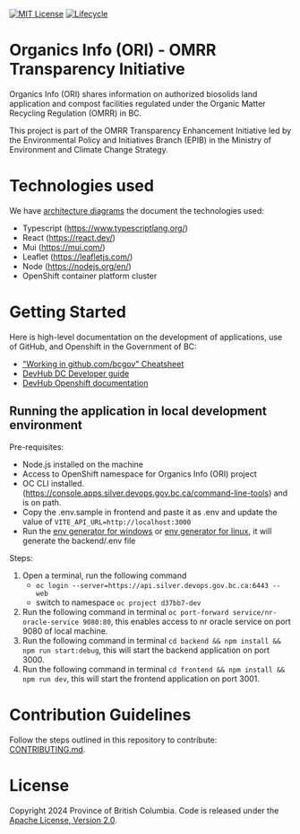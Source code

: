 [![MIT License](https://img.shields.io/github/license/bcgov/quickstart-openshift.svg)](/LICENSE.md)
[![Lifecycle](https://img.shields.io/badge/Lifecycle-Experimental-339999)](https://github.com/bcgov/repomountie/blob/master/doc/lifecycle-badges.md)

# Organics Info (ORI) - OMRR Transparency Initiative

Organics Info (ORI) shares information on authorized biosolids land application and compost facilities regulated under the Organic Matter Recycling Regulation (OMRR) in BC.

This project is part of the OMRR Transparency Enhancement Initiative led by the Environmental Policy and Initiatives Branch (EPIB) in the Ministry of Environment and Climate Change Strategy.

# Technologies used

We have [architecture diagrams](.diagrams/architecture) the document the technologies used:

- Typescript (https://www.typescriptlang.org/)
- React (https://react.dev/)
- Mui (https://mui.com/)
- Leaflet (https://leafletjs.com/)
- Node (https://nodejs.org/en/)
- OpenShift container platform cluster

# Getting Started

Here is high-level documentation on the development of applications, use of GitHub, and Openshift in the Government of BC:

- ["Working in github.com/bcgov" Cheatsheet](https://github.com/bcgov/BC-Policy-Framework-For-GitHub/blob/master/BC-Gov-Org-HowTo/Cheatsheet.md)
- [DevHub DC Developer guide](https://developer.gov.bc.ca/docs/default/component/bc-developer-guide/)
- [DevHub Openshift documentation](https://developer.gov.bc.ca/docs/default/component/platform-developer-docs)

## Running the application in local development environment

Pre-requisites:

- Node.js installed on the machine
- Access to OpenShift namespace for Organics Info (ORI) project
- OC CLI installed.(https://console.apps.silver.devops.gov.bc.ca/command-line-tools) and is on path.
- Copy the .env.sample in frontend and paste it as .env and update the value of `VITE_API_URL=http://localhost:3000`
- Run the [env generator for windows](./utils/env-gen.ps1) or [env generator for linux](./utils/env-gen.sh), it will generate the backend/.env file

Steps:

1. Open a terminal, run the following command
   - `oc login --server=https://api.silver.devops.gov.bc.ca:6443 --web`
   - switch to namespace `oc project d37bb7-dev`
2. Run the following command in terminal `oc port-forward service/nr-oracle-service 9080:80`, this enables access to nr
   oracle service on port 9080 of local machine.
3. Run the following command in terminal `cd backend && npm install && npm run start:debug`, this will start the backend
   application on port 3000.
4. Run the following command in terminal `cd frontend && npm install && npm run dev`, this will start the frontend
   application on port 3001.

# Contribution Guidelines

Follow the steps outlined in this repository to contribute: [CONTRIBUTING.md](./CONTRIBUTING.md).

# License

Copyright 2024 Province of British Columbia. Code is released under the [Apache License, Version 2.0](./LICENSE).
